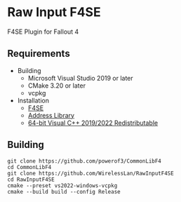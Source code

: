 # Raw Input F4SE
F4SE Plugin for Fallout 4

## Requirements
* Building
    * Microsoft Visual Studio 2019 or later
    * CMake 3.20 or later
    * vcpkg
* Installation
    * [F4SE](http://f4se.silverlock.org/)
    * [Address Library](https://www.nexusmods.com/fallout4/mods/47327)
    * [64-bit Visual C++ 2019/2022 Redistributable](https://aka.ms/vs/17/release/vc_redist.x64.exe)

## Building
```
git clone https://github.com/powerof3/CommonLibF4
cd CommonLibF4
git clone https://github.com/WirelessLan/RawInputF4SE
cd RawInputF4SE
cmake --preset vs2022-windows-vcpkg
cmake --build build --config Release
```
